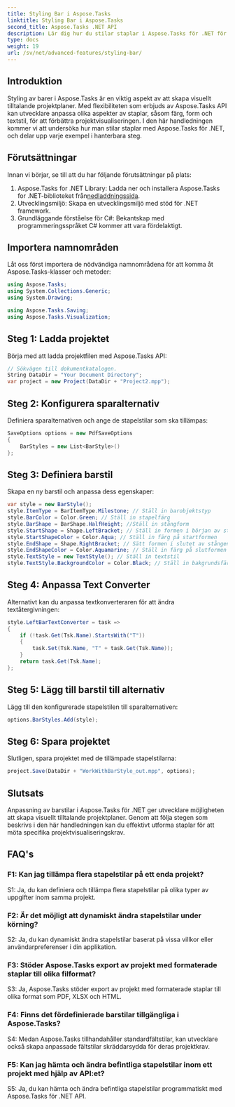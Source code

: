 ```yaml
---
title: Styling Bar i Aspose.Tasks
linktitle: Styling Bar i Aspose.Tasks
second_title: Aspose.Tasks .NET API
description: Lär dig hur du stilar staplar i Aspose.Tasks för .NET för att förbättra projektvisualiseringen.
type: docs
weight: 19
url: /sv/net/advanced-features/styling-bar/
---
```

## Introduktion

Styling av barer i Aspose.Tasks är en viktig aspekt av att skapa visuellt tilltalande projektplaner. Med flexibiliteten som erbjuds av Aspose.Tasks API kan utvecklare anpassa olika aspekter av staplar, såsom färg, form och textstil, för att förbättra projektvisualiseringen. I den här handledningen kommer vi att undersöka hur man stilar staplar med Aspose.Tasks för .NET, och delar upp varje exempel i hanterbara steg.

## Förutsättningar

Innan vi börjar, se till att du har följande förutsättningar på plats:

1.  Aspose.Tasks for .NET Library: Ladda ner och installera Aspose.Tasks for .NET-biblioteket från[nedladdningssida](https://releases.aspose.com/tasks/net/).
2. Utvecklingsmiljö: Skapa en utvecklingsmiljö med stöd för .NET framework.
3. Grundläggande förståelse för C#: Bekantskap med programmeringsspråket C# kommer att vara fördelaktigt.

## Importera namnområden

Låt oss först importera de nödvändiga namnområdena för att komma åt Aspose.Tasks-klasser och metoder:

```csharp
using Aspose.Tasks;
using System.Collections.Generic;
using System.Drawing;

using Aspose.Tasks.Saving;
using Aspose.Tasks.Visualization;

```

## Steg 1: Ladda projektet

Börja med att ladda projektfilen med Aspose.Tasks API:

```csharp
// Sökvägen till dokumentkatalogen.
String DataDir = "Your Document Directory";
var project = new Project(DataDir + "Project2.mpp");
```

## Steg 2: Konfigurera sparalternativ

Definiera sparalternativen och ange de stapelstilar som ska tillämpas:

```csharp
SaveOptions options = new PdfSaveOptions
{
    BarStyles = new List<BarStyle>()
};
```

## Steg 3: Definiera barstil

Skapa en ny barstil och anpassa dess egenskaper:

```csharp
var style = new BarStyle();
style.ItemType = BarItemType.Milestone; // Ställ in barobjektstyp
style.BarColor = Color.Green; // Ställ in stapelfärg
style.BarShape = BarShape.HalfHeight; //Ställ in stångform
style.StartShape = Shape.LeftBracket; // Ställ in formen i början av stapeln
style.StartShapeColor = Color.Aqua; // Ställ in färg på startformen
style.EndShape = Shape.RightBracket; // Sätt formen i slutet av stången
style.EndShapeColor = Color.Aquamarine; // Ställ in färg på slutformen
style.TextStyle = new TextStyle(); // Ställ in textstil
style.TextStyle.BackgroundColor = Color.Black; // Ställ in bakgrundsfärg för text
```

## Steg 4: Anpassa Text Converter

Alternativt kan du anpassa textkonverteraren för att ändra textåtergivningen:

```csharp
style.LeftBarTextConverter = task =>
{
    if (!task.Get(Tsk.Name).StartsWith("T"))
    {
        task.Set(Tsk.Name, "T" + task.Get(Tsk.Name));
    }
    return task.Get(Tsk.Name);
};
```

## Steg 5: Lägg till barstil till alternativ

Lägg till den konfigurerade stapelstilen till sparalternativen:

```csharp
options.BarStyles.Add(style);
```

## Steg 6: Spara projektet

Slutligen, spara projektet med de tillämpade stapelstilarna:

```csharp
project.Save(DataDir + "WorkWithBarStyle_out.mpp", options);
```

## Slutsats

Anpassning av barstilar i Aspose.Tasks för .NET ger utvecklare möjligheten att skapa visuellt tilltalande projektplaner. Genom att följa stegen som beskrivs i den här handledningen kan du effektivt utforma staplar för att möta specifika projektvisualiseringskrav.

## FAQ's

### F1: Kan jag tillämpa flera stapelstilar på ett enda projekt?

S1: Ja, du kan definiera och tillämpa flera stapelstilar på olika typer av uppgifter inom samma projekt.
   
### F2: Är det möjligt att dynamiskt ändra stapelstilar under körning?

S2: Ja, du kan dynamiskt ändra stapelstilar baserat på vissa villkor eller användarpreferenser i din applikation.
   
### F3: Stöder Aspose.Tasks export av projekt med formaterade staplar till olika filformat?

S3: Ja, Aspose.Tasks stöder export av projekt med formaterade staplar till olika format som PDF, XLSX och HTML.
   
### F4: Finns det fördefinierade barstilar tillgängliga i Aspose.Tasks?

S4: Medan Aspose.Tasks tillhandahåller standardfältstilar, kan utvecklare också skapa anpassade fältstilar skräddarsydda för deras projektkrav.
   
### F5: Kan jag hämta och ändra befintliga stapelstilar inom ett projekt med hjälp av API:et?

S5: Ja, du kan hämta och ändra befintliga stapelstilar programmatiskt med Aspose.Tasks för .NET API.
